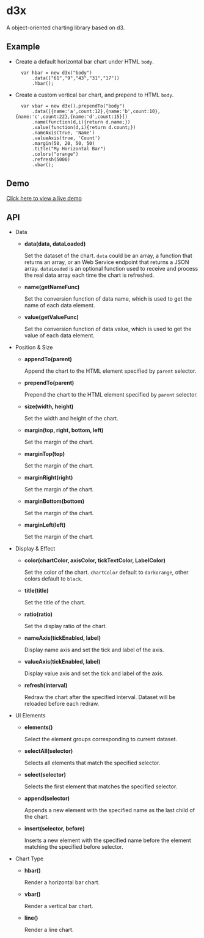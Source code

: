 d3x
===

A object-oriented charting library based on d3.

Example
-------
- Create a default horizontal bar chart under HTML `body`.

        var hbar = new d3x("body")
            .data(["61","9","43","31","17"])
            .hbar();

- Create a custom vertical bar chart, and prepend to HTML `body`. 

        var vbar = new d3x().prependTo("body")
            .data([{name:'a',count:12},{name:'b',count:10},{name:'c',count:22},{name:'d',count:15}])
            .name(function(d,i){return d.name;})
            .value(function(d,i){return d.count;})
            .nameAxis(true, 'Name')
            .valueAxis(true, 'Count')
            .margin(50, 20, 50, 50)
            .title("My Horizontal Bar")
            .colors("orange")
            .refresh(5000)
            .vbar();
            
Demo
-----
[Click here to view a live demo](http://lyroyce.github.io/d3x/)

API
-----
- Data

    - **data(data, dataLoaded)**

        Set the dataset of the chart. `data` could be an array, a function that returns an array, or an Web Service endpoint that returns a JSON array. `dataLoaded` is an optional function used to receive and process the real data array each time the chart is refreshed.

    - **name(getNameFunc)**

        Set the conversion function of data name, which is used to get the name of each data element.

    - **value(getValueFunc)**

        Set the conversion function of data value, which is used to get the value of each data element.

- Position & Size

    - **appendTo(parent)**
        
        Append the chart to the HTML element specified by `parent` selector.

    - **prependTo(parent)**

        Prepend the chart to the HTML element specified by `parent` selector.

    - **size(width, height)**

        Set the width and height of the chart.

    - **margin(top, right, bottom, left)**

        Set the margin of the chart.

    - **marginTop(top)**

        Set the margin of the chart.

    - **marginRight(right)**

        Set the margin of the chart.

    - **marginBottom(bottom)**

        Set the margin of the chart.

    - **marginLeft(left)**

        Set the margin of the chart.

- Display & Effect

    - **color(chartColor, axisColor, tickTextColor, LabelColor)**
    
        Set the color of the chart. `chartColor` default to `darkorange`, other colors default to `black`.

    - **title(title)**

        Set the title of the chart.
        
    - **ratio(ratio)**

        Set the display ratio of the chart.
        
    - **nameAxis(tickEnabled, label)**

        Display name axis and set the tick and label of the axis.
        
    - **valueAxis(tickEnabled, label)**

        Display value axis and set the tick and label of the axis.
        
    - **refresh(interval)**

        Redraw the chart after the specified interval. Dataset will be reloaded before each redraw.
        
- UI Elements

    - **elements()**
        
        Select the element groups corresponding to current dataset.
        
    - **selectAll(selector)**
        
        Selects all elements that match the specified selector.
        
    - **select(selector)**
    
        Selects the first element that matches the specified selector.
        
    - **append(selector)**
    
        Appends a new element with the specified name as the last child of the chart.
    
    - **insert(selector, before)**
    
        Inserts a new element with the specified name before the element matching the specified before selector.
   
- Chart Type     

    - **hbar()**
        
        Render a horizontal bar chart.
        
    - **vbar()**
    
        Render a vertical bar chart.
        
    - **line()**
    
        Render a line chart.
        
